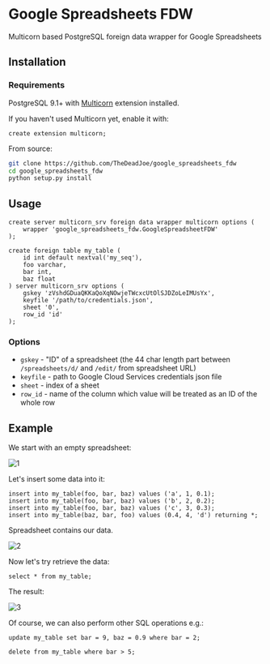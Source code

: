 # Google Spreadsheets FDW

Multicorn based PostgreSQL foreign data wrapper for Google Spreadsheets

## Installation

### Requirements

PostgreSQL 9.1+ with [Multicorn](http://multicorn.org/) extension installed.

If you haven't used Multicorn yet, enable it with:

```postgresql
create extension multicorn;
```

From source:

```bash
git clone https://github.com/TheDeadJoe/google_spreadsheets_fdw
cd google_spreadsheets_fdw
python setup.py install
```

## Usage

```postgresql
create server multicorn_srv foreign data wrapper multicorn options (
    wrapper 'google_spreadsheets_fdw.GoogleSpreadsheetFDW'
);

create foreign table my_table (
    id int default nextval('my_seq'),
    foo varchar,
    bar int,
    baz float
) server multicorn_srv options (
    gskey 'zVshdGDuaQKKaQoXqNOwjeTWcxcUtOlSJDZoLeIMUsYx',
    keyfile '/path/to/credentials.json',
    sheet '0',
    row_id 'id'
);
```

### Options

- `gskey` - "ID" of a spreadsheet (the 44 char length part between `/spreadsheets/d/` and `/edit/` from spreadsheet URL)
- `keyfile` - path to Google Cloud Services credentials json file
- `sheet` - index of a sheet
- `row_id` - name of the column which value will be treated as an ID of the whole row

## Example

We start with an empty spreadsheet:

![1](https://user-images.githubusercontent.com/8329442/87254938-d9629600-c486-11ea-8ed2-b5ccb342868b.png)

Let's insert some data into it:

```postgresql
insert into my_table(foo, bar, baz) values ('a', 1, 0.1);
insert into my_table(foo, bar, baz) values ('b', 2, 0.2);
insert into my_table(foo, bar, baz) values ('c', 3, 0.3);
insert into my_table(baz, bar, foo) values (0.4, 4, 'd') returning *;
```

Spreadsheet contains our data.

![2](https://user-images.githubusercontent.com/8329442/87254971-2a728a00-c487-11ea-88ac-9916b84af62f.png)

Now let's try retrieve the data:

```postgresql
select * from my_table;
```

The result:

![3](https://user-images.githubusercontent.com/8329442/87254972-2ba3b700-c487-11ea-8a44-4d993aeeeccd.png)


Of course, we can also perform other SQL operations e.g.: 

```postgresql
update my_table set bar = 9, baz = 0.9 where bar = 2;

delete from my_table where bar > 5;
```
